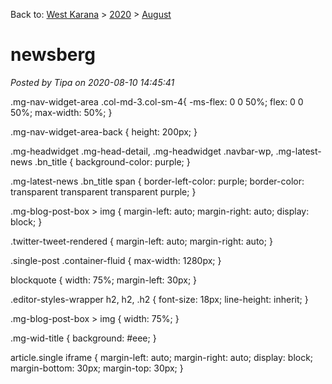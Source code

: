 Back to: [West Karana](/posts/westkarana.md) > [2020](/posts/2020/westkarana.md) > [August](./westkarana.md)
# newsberg

*Posted by Tipa on 2020-08-10 14:45:41*

.mg-nav-widget-area .col-md-3.col-sm-4{
 -ms-flex: 0 0 50%;
 flex: 0 0 50%;
 max-width: 50%;
}

.mg-nav-widget-area-back {
 height: 200px;
}

.mg-headwidget .mg-head-detail, .mg-headwidget .navbar-wp, .mg-latest-news .bn\_title {
 background-color: purple;
}

.mg-latest-news .bn\_title span {
 border-left-color: purple;
 border-color: transparent transparent transparent purple;
}

.mg-blog-post-box > img {
 margin-left: auto;
 margin-right: auto;
 display: block;
}

.twitter-tweet-rendered {
 margin-left: auto;
 margin-right: auto;
}

.single-post .container-fluid {
 max-width: 1280px;
}

blockquote {
 width: 75%;
 margin-left: 30px;
}

.editor-styles-wrapper h2, h2, .h2 {
 font-size: 18px;
 line-height: inherit;
}

.mg-blog-post-box > img {
 width: 75%;
}

.mg-wid-title {
 background: #eee;
}

article.single iframe {
 margin-left: auto;
 margin-right: auto;
 display: block;
 margin-bottom: 30px;
 margin-top: 30px;
}
